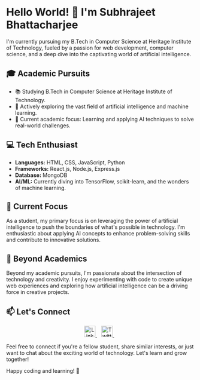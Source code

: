 # Hello World! 👋 I'm Subhrajeet Bhattacharjee

I'm currently pursuing my B.Tech in Computer Science at Heritage Institute of Technology, fueled by a passion for web development, computer science, and a deep dive into the captivating world of artificial intelligence.

## 🎓 Academic Pursuits

- 📚 Studying B.Tech in Computer Science at Heritage Institute of Technology.
- 🤖 Actively exploring the vast field of artificial intelligence and machine learning.
- 🌟 Current academic focus: Learning and applying AI techniques to solve real-world challenges.

## 💻 Tech Enthusiast

- **Languages:** HTML, CSS, JavaScript, Python
- **Frameworks:** React.js, Node.js, Express.js
- **Database:** MongoDB
- **AI/ML:** Currently diving into TensorFlow, scikit-learn, and the wonders of machine learning.

## 🚀 Current Focus

As a student, my primary focus is on leveraging the power of artificial intelligence to push the boundaries of what's possible in technology. I'm enthusiastic about applying AI concepts to enhance problem-solving skills and contribute to innovative solutions.

## 🌟 Beyond Academics

Beyond my academic pursuits, I'm passionate about the intersection of technology and creativity. I enjoy experimenting with code to create unique web experiences and exploring how artificial intelligence can be a driving force in creative projects.

## 📫 Let's Connect

<p align="center">
  <a href="https://www.linkedin.com/in/subhrajeet-bhattacharjee/" target="_blank">
    <img src="[path/to/linkedin-logo.png](https://png.pngtree.com/png-clipart/20190613/original/pngtree-linked-in-icon-png-image_3584840.jpg)" alt="LinkedIn" width="30">
  </a>&nbsp;&nbsp;
  <a href="https://twitter.com/subhrajeet005" target="_blank">
    <img src="path/to/twitter-logo.png" alt="Twitter" width="30">
  </a>&nbsp;&nbsp;
 
</p>

Feel free to connect if you're a fellow student, share similar interests, or just want to chat about the exciting world of technology. Let's learn and grow together!

Happy coding and learning! 🚀
